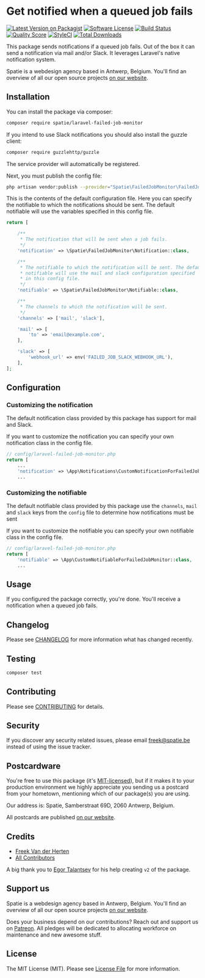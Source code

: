 # Get notified when a queued job fails

[![Latest Version on Packagist](https://img.shields.io/packagist/v/spatie/laravel-failed-job-monitor.svg?style=flat-square)](https://packagist.org/packages/spatie/laravel-failed-job-monitor)
[![Software License](https://img.shields.io/badge/license-MIT-brightgreen.svg?style=flat-square)](LICENSE.md)
[![Build Status](https://img.shields.io/travis/spatie/laravel-failed-job-monitor/master.svg?style=flat-square)](https://travis-ci.org/spatie/laravel-failed-job-monitor)
[![Quality Score](https://img.shields.io/scrutinizer/g/spatie/laravel-failed-job-monitor.svg?style=flat-square)](https://scrutinizer-ci.com/g/spatie/laravel-failed-job-monitor)
[![StyleCI](https://styleci.io/repos/52006263/shield)](https://styleci.io/repos/52006263)
[![Total Downloads](https://img.shields.io/packagist/dt/spatie/laravel-failed-job-monitor.svg?style=flat-square)](https://packagist.org/packages/spatie/laravel-failed-job-monitor)

This package sends notifications if a queued job fails. Out of the box it can send a notification via mail and/or Slack. It leverages Laravel's native notification system.

Spatie is a webdesign agency based in Antwerp, Belgium. You'll find an overview of all our open source projects [on our website](https://spatie.be/opensource).

## Installation

You can install the package via composer:

``` bash
composer require spatie/laravel-failed-job-monitor
```
If you intend to use Slack notifications you should also install the guzzle client:

``` bash
composer require guzzlehttp/guzzle
```

The service provider will automatically be registered.

Next, you must publish the config file:

```bash
php artisan vendor:publish --provider="Spatie\FailedJobMonitor\FailedJobMonitorServiceProvider"
```

This is the contents of the default configuration file.  Here you can specify the notifiable to which the notifications should be sent. The default notifiable will use the variables specified in this config file.

```php
return [

    /**
     * The notification that will be sent when a job fails.
     */
    'notification' => \Spatie\FailedJobMonitor\Notification::class,

    /**
     * The notifiable to which the notification will be sent. The default
     * notifiable will use the mail and slack configuration specified
     * in this config file.
     */
    'notifiable' => \Spatie\FailedJobMonitor\Notifiable::class,

    /**
     * The channels to which the notification will be sent.
     */
    'channels' => ['mail', 'slack'],

    'mail' => [
        'to' => 'email@example.com',
    ],

    'slack' => [
        'webhook_url' => env('FAILED_JOB_SLACK_WEBHOOK_URL'),
    ],
];
``` 

## Configuration


### Customizing the notification
 
The default notification class provided by this package has support for mail and Slack. 

If you want to customize the notification you can specify your own notification class in the config file.

```php
// config/laravel-failed-job-monitor.php
return [
    ...
    'notification' => \App\Notifications\CustomNotificationForFailedJobMonitor::class,
    ...
```

### Customizing the notifiable
 
The default notifiable class provided by this package use the `channels`, `mail` and `slack` keys from the `config` file to determine how notifications must be sent
 
If you want to customize the notifiable you can specify your own notifiable class in the config file.

```php
// config/laravel-failed-job-monitor.php
return [
    'notifiable' => \App\CustomNotifiableForFailedJobMonitor::class,
    ...
```

## Usage

If you configured the package correctly, you're done. You'll receive a notification when a queued job fails.

## Changelog

Please see [CHANGELOG](CHANGELOG.md) for more information what has changed recently.

## Testing

``` bash
composer test
```

## Contributing

Please see [CONTRIBUTING](CONTRIBUTING.md) for details.

## Security

If you discover any security related issues, please email freek@spatie.be instead of using the issue tracker.

## Postcardware

You're free to use this package (it's [MIT-licensed](LICENSE.md)), but if it makes it to your production environment we highly appreciate you sending us a postcard from your hometown, mentioning which of our package(s) you are using.

Our address is: Spatie, Samberstraat 69D, 2060 Antwerp, Belgium.

All postcards are published [on our website](https://spatie.be/en/opensource/postcards).

## Credits

- [Freek Van der Herten](https://github.com/freekmurze)
- [All Contributors](../../contributors)

A big thank you to [Egor Talantsev](https://github.com/spyric) for his help creating `v2` of the package.

## Support us

Spatie is a webdesign agency based in Antwerp, Belgium. You'll find an overview of all our open source projects [on our website](https://spatie.be/opensource).

Does your business depend on our contributions? Reach out and support us on [Patreon](https://www.patreon.com/spatie). 
All pledges will be dedicated to allocating workforce on maintenance and new awesome stuff.

## License

The MIT License (MIT). Please see [License File](LICENSE.md) for more information.
